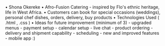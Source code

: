•	Shona Okereke
•	Afro-Fusion Catering - inspired by Flo's ethnic heritage, life in West Africa.
•	Customers can book for special occasions (weddings), personal chef dishes, orders, delivery, buy products
•	Technologies Used ( .html , .css )
•	Ideas for future improvement (minimum of 3)
            - upgraded menus 
            - payment setup
            - calendar setup
            - live chat
            - product ordering
            - delivery and shipment capability
            - scheduling
            - new and improved features
            - mobile app :)